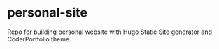# personal-site

Repo for building personal website with Hugo Static Site generator and CoderPortfolio theme.
